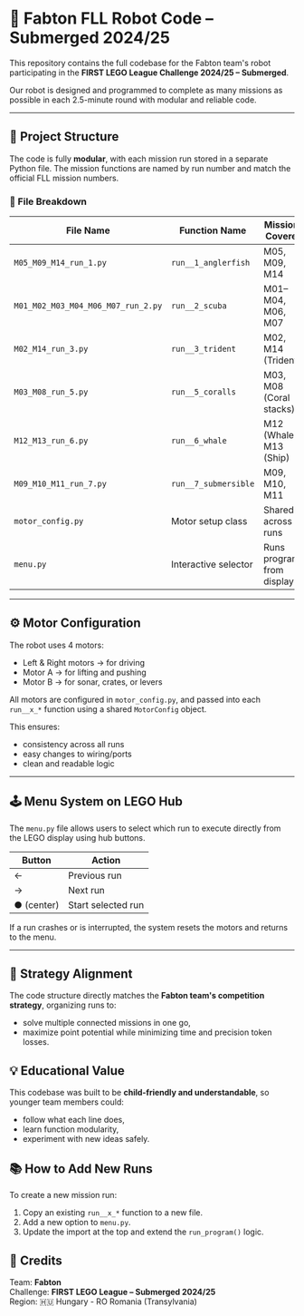# 🤖 Fabton FLL Robot Code – Submerged 2024/25

This repository contains the full codebase for the Fabton team's robot participating in the **FIRST LEGO League Challenge 2024/25 – Submerged**.

Our robot is designed and programmed to complete as many missions as possible in each 2.5-minute round with modular and reliable code.

---

## 🧭 Project Structure

The code is fully **modular**, with each mission run stored in a separate Python file. The mission functions are named by run number and match the official FLL mission numbers.

### 📂 File Breakdown

| File Name                     | Function Name        | Missions Covered         |
|------------------------------|----------------------|---------------------------|
| `M05_M09_M14_run_1.py`       | `run__1_anglerfish`  | M05, M09, M14             |
| `M01_M02_M03_M04_M06_M07_run_2.py` | `run__2_scuba` | M01–M04, M06, M07         |
| `M02_M14_run_3.py`           | `run__3_trident`     | M02, M14 (Trident)        |
| `M03_M08_run_5.py`           | `run__5_coralls`     | M03, M08 (Coral stacks)   |
| `M12_M13_run_6.py`           | `run__6_whale`       | M12 (Whale), M13 (Ship)   |
| `M09_M10_M11_run_7.py`       | `run__7_submersible` | M09, M10, M11             |
| `motor_config.py`            | Motor setup class    | Shared across all runs    |
| `menu.py`                    | Interactive selector | Runs programs from display|

---

## ⚙️ Motor Configuration

The robot uses 4 motors:

- Left & Right motors → for driving
- Motor A → for lifting and pushing
- Motor B → for sonar, crates, or levers

All motors are configured in `motor_config.py`, and passed into each `run__x_*` function using a shared `MotorConfig` object.

This ensures:
- consistency across all runs
- easy changes to wiring/ports
- clean and readable logic

---

## 🕹️ Menu System on LEGO Hub

The `menu.py` file allows users to select which run to execute directly from the LEGO display using hub buttons.

| Button | Action              |
|--------|---------------------|
| ←      | Previous run        |
| →      | Next run            |
| ● (center) | Start selected run |


If a run crashes or is interrupted, the system resets the motors and returns to the menu.

---

## 🎯 Strategy Alignment

The code structure directly matches the **Fabton team's competition strategy**, organizing runs to:
- solve multiple connected missions in one go,
- maximize point potential while minimizing time and precision token losses.

## 💡 Educational Value

This codebase was built to be **child-friendly and understandable**, so younger team members could:
- follow what each line does,
- learn function modularity,
- experiment with new ideas safely.

## 📚 How to Add New Runs

To create a new mission run:
1. Copy an existing `run__x_*` function to a new file.
2. Add a new option to `menu.py`.
3. Update the import at the top and extend the `run_program()` logic.


## 👥 Credits

Team: **Fabton**  
Challenge: **FIRST LEGO League – Submerged 2024/25**  
Region: 🇭🇺 Hungary - RO Romania (Transylvania)




